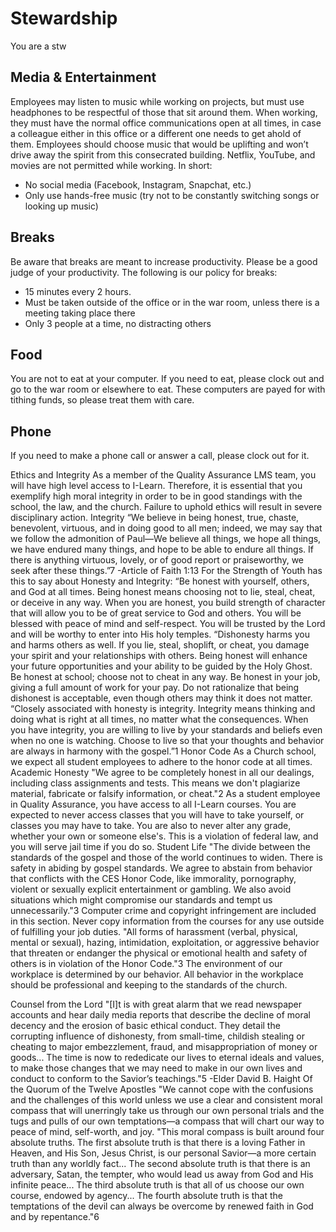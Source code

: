 # Stewardship

You are a stw

## Media & Entertainment
Employees may listen to music while working on projects, but must use headphones to be respectful of those that sit around them. When working, they must have the normal office communications open at all times, in case a colleague either in this office or a different one needs to get ahold of them. Employees should choose music that would be uplifting and won’t drive away the spirit from this consecrated building. Netflix, YouTube, and movies are not permitted while working. In short:
- No social media (Facebook, Instagram, Snapchat, etc.)
- Only use hands-free music (try not to be constantly switching songs or looking up music)

## Breaks
Be aware that breaks are meant to increase productivity. Please be a good judge of your productivity. The following is our policy for breaks:

- 15 minutes every 2 hours. 
- Must be taken outside of the office or in the war room, unless there is a meeting taking place there
- Only 3 people at a time, no distracting others

## Food
You are not to eat at your computer. If you need to eat, please clock out and go to the war room or elsewhere to eat. These computers are payed for with tithing funds, so please treat them with care.

## Phone
If you need to make a phone call or answer a call, please clock out for it.


Ethics and Integrity
As a member of the Quality Assurance LMS team, you will have high level access to I-Learn. Therefore, it is essential that you exemplify high moral integrity in order to be in good standings with the school, the law, and the church. Failure to uphold ethics will result in severe disciplinary action.
Integrity
“We believe in being honest, true, chaste, benevolent, virtuous, and in doing good to all men; indeed, we may say that we follow the admonition of Paul—We believe all things, we hope all things, we have endured many things, and hope to be able to endure all things. If there is anything virtuous, lovely, or of good report or praiseworthy, we seek after these things.”7
-Article of Faith 1:13
For the Strength of Youth has this to say about Honesty and Integrity:
“Be honest with yourself, others, and God at all times. Being honest means choosing not to lie, steal, cheat, or deceive in any way. When you are honest, you build strength of character that will allow you to be of great service to God and others. You will be blessed with peace of mind and self-respect. You will be trusted by the Lord and will be worthy to enter into His holy temples.
“Dishonesty harms you and harms others as well. If you lie, steal, shoplift, or cheat, you damage your spirit and your relationships with others. Being honest will enhance your future opportunities and your ability to be guided by the Holy Ghost. Be honest at school; choose not to cheat in any way. Be honest in your job, giving a full amount of work for your pay. Do not rationalize that being dishonest is acceptable, even though others may think it does not matter.
“Closely associated with honesty is integrity. Integrity means thinking and doing what is right at all times, no matter what the consequences. When you have integrity, you are willing to live by your standards and beliefs even when no one is watching. Choose to live so that your thoughts and behavior are always in harmony with the gospel.”1
Honor Code
As a Church school, we expect all student employees to adhere to the honor code at all times.
Academic Honesty
"We agree to be completely honest in all our dealings, including class assignments and tests. This means we don't plagiarize material, fabricate or falsify information, or cheat."2
As a student employee in Quality Assurance, you have access to all I-Learn courses. You are expected to never access classes that you will have to take yourself, or classes you may have to take. You are also to never alter any grade, whether your own or someone else's. This is a violation of federal law, and you will serve jail time if you do so.
Student Life
"The divide between the standards of the gospel and those of the world continues to widen. There is safety in abiding by gospel standards. We agree to abstain from behavior that conflicts with the CES Honor Code, like immorality, pornography, violent or sexually explicit entertainment or gambling. We also avoid situations which might compromise our standards and tempt us unnecessarily."3
Computer crime and copyright infringement are included in this section. Never copy information from the courses for any use outside of fulfilling your job duties.
"All forms of harassment (verbal, physical, mental or sexual), hazing, intimidation, exploitation, or aggressive behavior that threaten or endanger the physical or emotional health and safety of others is in violation of the Honor Code."3
The environment of our workplace is determined by our behavior. All behavior in the workplace should be professional and keeping to the standards of the church.


Counsel from the Lord
"[I]t is with great alarm that we read newspaper accounts and hear daily media reports that describe the decline of moral decency and the erosion of basic ethical conduct. They detail the corrupting influence of dishonesty, from small-time, childish stealing or cheating to major embezzlement, fraud, and misappropriation of money or goods... The time is now to rededicate our lives to eternal ideals and values, to make those changes that we may need to make in our own lives and conduct to conform to the Savior’s teachings."5
-Elder David B. Haight  Of the Quorum of the Twelve Apostles
"We cannot cope with the confusions and the challenges of this world unless we use a clear and consistent moral compass that will unerringly take us through our own personal trials and the tugs and pulls of our own temptations—a compass that will chart our way to peace of mind, self-worth, and joy.
"This moral compass is built around four absolute truths. The first absolute truth is that there is a loving Father in Heaven, and His Son, Jesus Christ, is our personal Savior—a more certain truth than any worldly fact... The second absolute truth is that there is an adversary, Satan, the tempter, who would lead us away from God and His infinite peace... The third absolute truth is that all of us choose our own course, endowed by agency... The fourth absolute truth is that the temptations of the devil can always be overcome by renewed faith in God and by repentance."6
